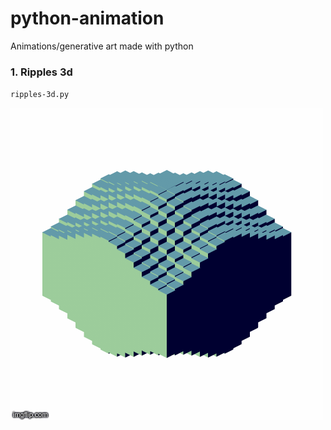 # python-animation
Animations/generative art made with python

### 1. Ripples 3d

`ripples-3d.py`

![](ripples.gif)
